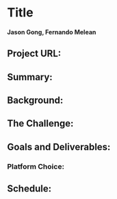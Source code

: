# Title
#### Jason Gong, Fernando Melean
## Project URL: 
## Summary:
## Background:
## The Challenge:
## Goals and Deliverables:
### Platform Choice:
## Schedule:
